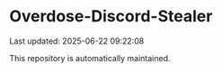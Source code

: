 # Overdose-Discord-Stealer

Last updated: 2025-06-22 09:22:08

This repository is automatically maintained.
